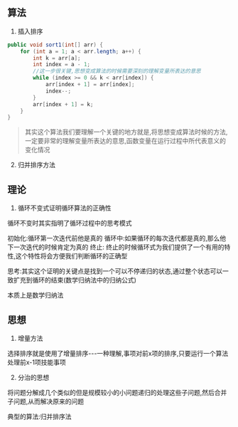 ## 算法

1. 插入排序

```java
public void sort1(int[] arr) {
    for (int a = 1; a < arr.length; a++) {
        int k = arr[a];
        int index = a - 1;
        //这一步很关键,思想变成算法的时候需要深刻的理解变量所表达的意思
        while (index >= 0 && k < arr[index]) {
            arr[index + 1] = arr[index];
            index--;
        }
        arr[index + 1] = k;
    }
}
```

> 其实这个算法我们要理解一个关键的地方就是,将思想变成算法时候的方法,一定要非常的理解变量所表达的意思,函数变量在运行过程中所代表意义的变化情况

2. 归并排序方法



## 理论

1. 循环不变式证明循环算法的正确性

循环不变时其实指明了循环过程中的思考模式

初始化:循环第一次迭代前他是真的
循环中:如果循环的每次迭代都是真的,那么他下一次迭代的时候肯定为真的
终止: 终止的时候循环式为我们提供了一个有用的特性,这个特性将会方便我们判断循环的正确型

思考:其实这个证明的关键点是找到一个可以不停递归的状态,通过整个状态可以一致扩充到循环的结束(数学归纳法中的归纳公式)

本质上是数学归纳法

## 思想

1. 增量方法

选择排序就是使用了增量排序---一种理解,事项对前x项的排序,只要运行一个算法处理前x-1项技能事项

2. 分治的思想

将问题分解成几个类似的但是规模较小的小问题递归的处理这些子问题,然后合并子问题,从而解决原来的问题

典型的算法:归并排序法